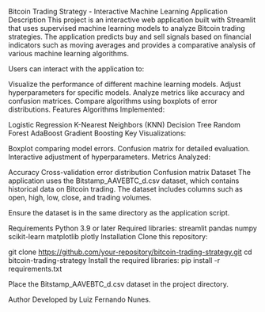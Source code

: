 Bitcoin Trading Strategy - Interactive Machine Learning Application
Description
This project is an interactive web application built with Streamlit that uses supervised machine learning models to analyze Bitcoin trading strategies. The application predicts buy and sell signals based on financial indicators such as moving averages and provides a comparative analysis of various machine learning algorithms.

Users can interact with the application to:

Visualize the performance of different machine learning models.
Adjust hyperparameters for specific models.
Analyze metrics like accuracy and confusion matrices.
Compare algorithms using boxplots of error distributions.
Features
Algorithms Implemented:

Logistic Regression
K-Nearest Neighbors (KNN)
Decision Tree
Random Forest
AdaBoost
Gradient Boosting
Key Visualizations:

Boxplot comparing model errors.
Confusion matrix for detailed evaluation.
Interactive adjustment of hyperparameters.
Metrics Analyzed:

Accuracy
Cross-validation error distribution
Confusion matrix
Dataset
The application uses the Bitstamp_AAVEBTC_d.csv dataset, which contains historical data on Bitcoin trading. The dataset includes columns such as open, high, low, close, and trading volumes.

Ensure the dataset is in the same directory as the application script.

Requirements
Python 3.9 or later
Required libraries:
streamlit
pandas
numpy
scikit-learn
matplotlib
plotly
Installation
Clone this repository:

git clone https://github.com/your-repository/bitcoin-trading-strategy.git
cd bitcoin-trading-strategy
Install the required libraries: pip install -r requirements.txt

Place the Bitstamp_AAVEBTC_d.csv dataset in the project directory.

Author Developed by Luiz Fernando Nunes.